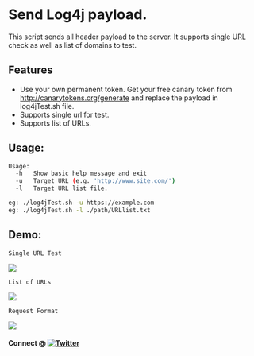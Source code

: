 # Send Log4j payload.

This script sends all header payload to the server.
It supports single URL check as well as list of domains to test.

## Features
- Use your own permanent token.
  Get your free canary token from http://canarytokens.org/generate and replace the payload in log4jTest.sh file.
- Supports single url for test.
- Supports list of URLs.

## Usage:
```sh
Usage:
  -h   Show basic help message and exit
  -u   Target URL (e.g. 'http://www.site.com/')
  -l   Target URL list file.

eg: ./log4jTest.sh -u https://example.com
eg: ./log4jTest.sh -l ./path/URLlist.txt
```

## Demo:

```Single URL Test```

![](https://raw.githubusercontent.com/abhiunix/log4j-test/master/resources/singleURL.png)

```List of URLs```

![](https://raw.githubusercontent.com/abhiunix/log4j-test/master/resources/working.gif)

```Request Format```

![](https://raw.githubusercontent.com/abhiunix/log4j-test/master/resources/RequestFormat.png)

#### Connect @ [![Twitter](https://img.shields.io/badge/-abhiunix-1DA1F2?style=flat-square&logo=Twitter&logoColor=white&link=https://twitter.com/abhiunix/)](https://twitter.com/abhiunix/)